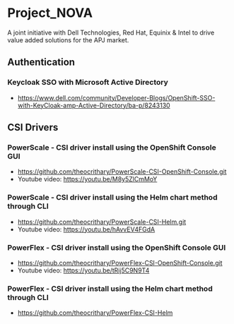 # Project_NOVA
A joint initiative with Dell Technologies, Red Hat, Equinix & Intel to drive value added solutions for the APJ market.

## Authentication

### Keycloak SSO with Microsoft Active Directory
- https://www.dell.com/community/Developer-Blogs/OpenShift-SSO-with-KeyCloak-amp-Active-Directory/ba-p/8243130

## CSI Drivers

### PowerScale - CSI driver install using the OpenShift Console GUI
- https://github.com/theocrithary/PowerScale-CSI-OpenShift-Console.git
- Youtube video: https://youtu.be/M8y5ZlCmMoY

### PowerScale - CSI driver install using the Helm chart method through CLI
- https://github.com/theocrithary/PowerScale-CSI-Helm.git
- Youtube video: https://youtu.be/hAvvEV4FGdA

### PowerFlex - CSI driver install using the OpenShift Console GUI
- https://github.com/theocrithary/PowerFlex-CSI-OpenShift-Console.git
- Youtube video: https://youtu.be/tRij5C9N9T4

### PowerFlex - CSI driver install using the Helm chart method through CLI
- https://github.com/theocrithary/PowerFlex-CSI-Helm